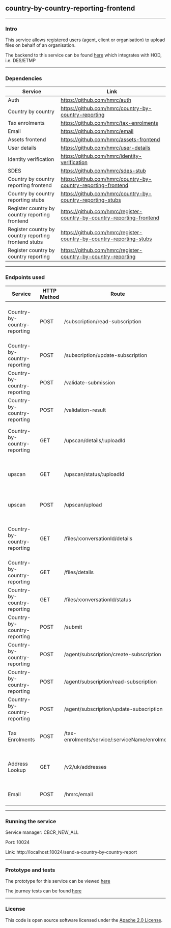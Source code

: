
## country-by-country-reporting-frontend

---

### Intro
This service allows registered users (agent, client or organisation) to upload files on behalf of an organisation.

The backend to this service can be found [here](https://github.com/hmrc/country-by-country-reporting) which integrates with HOD, i.e. DES/ETMP

---


### Dependencies

| Service                                              | Link |
|------------------------------------------------------|------|
| Auth                                                 |https://github.com/hmrc/auth    |
| Country by country                                   |https://github.com/hmrc/country-by-country-reporting    |
| Tax enrolments                                       |https://github.com/hmrc/tax-enrolments    |
| Email                                                |https://github.com/hmrc/email      |
| Assets frontend                                      |https://github.com/hmrc/assets-frontend      |
| User details                                         |https://github.com/hmrc/user-details      |
| Identity verification                                |https://github.com/hmrc/identity-verification      |
| SDES                                                 |https://github.com/hmrc/sdes-stub      |
| Country by country reporting frontend                |https://github.com/hmrc/country-by-country-reporting-frontend      |
| Country by country reporting stubs                   |https://github.com/hmrc/country-by-country-reporting-stubs      |
| Register country by country reporting frontend       |https://github.com/hmrc/register-country-by-country-reporting-frontend      |
| Register country by country reporting frontend stubs |https://github.com/hmrc/register-country-by-country-reporting-stubs      |
| Register country by country reporting                |https://github.com/hmrc/register-country-by-country-reporting      |

---


### Endpoints used

| Service             | HTTP Method | Route                                   | Purpose                                                          |
|---------------------|-------------|-----------------------------------------|------------------------------------------------------------------|
| Country-by-country-reporting        | POST        | /subscription/read-subscription         | Enables user to read subscription details using subscription Id  |
| Country-by-country-reporting        | POST        | /subscription/update-subscription       | Enables user to update subscription details                      |
| Country-by-country-reporting          | POST        | /validate-submission                    | Enables user to validate subscription details                    |
| Country-by-country-reporting          | POST        | /validation-result                      | Enables user to validate results                                 |
| Country-by-country-reporting              | GET         | /upscan/details/:uploadId               | Enables user to check file scanning details based on upload ID   |
| upscan              | GET         | /upscan/status/:uploadId                | Enables user to check file validation status based on upload id  |
| upscan              | POST        | /upscan/upload                          | Enables user to upload tax file for validation.                  |
| Country-by-country-reporting               | GET         | /files/:conversationId/details          | Enables user to check file details based on conversation ID      |
| Country-by-country-reporting               | GET         | /files/details                          | Enables user to check file details                               |
| Country-by-country-reporting               | GET         | /files/:conversationId/status           | Enables user to check tax file status                            |
| Country-by-country-reporting              | POST        | /submit                                 | Enables user to submit tax file                                  |
| Country-by-country-reporting  | POST        | /agent/subscription/create-subscription | Enables agents to create subscription                            |
| Country-by-country-reporting  | POST        | /agent/subscription/read-subscription   | Enables agents to read subscription                              |
| Country-by-country-reporting  | POST        | /agent/subscription/update-subscription | Enables agents to update subscription                            |
| Tax Enrolments                       | POST        | /tax-enrolments/service/:serviceName/enrolment                                  | Enrols a user synchronously for a given service name                                                      | 
| Address Lookup                       | GET         | /v2/uk/addresses                                                                | Returns a list of addresses that match a given postcode                                                   | 
| Email                                | POST        | /hmrc/email                                                                     | Sends an email to an email address                                                                        |
---


### Running the service

Service manager: CBCR_NEW_ALL

Port: 10024

Link: http://localhost:10024/send-a-country-by-country-report

---

### Prototype and tests

The prototype for this service can be viewed [here](https://cbc-reporting-prototype.herokuapp.com)

The journey tests can be found [here](https://github.com/hmrc/country-by-country-reporting-upload-ui-tests)

---


### License

This code is open source software licensed under the [Apache 2.0 License]("http://www.apache.org/licenses/LICENSE-2.0.html").